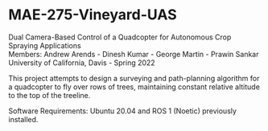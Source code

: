 # MAE-275-Vineyard-UAS
Dual Camera-Based Control of a Quadcopter for Autonomous Crop Spraying Applications  
Members: Andrew Arends - Dinesh Kumar -  George Martin  - Prawin Sankar  
University of California, Davis - Spring 2022

This project attempts to design a surveying and path-planning algorithm for a quadcopter to fly over rows of trees, maintaining constant relative altitude to the top of the treeline.

Software Requirements: Ubuntu 20.04 and ROS 1 (Noetic) previously installed.

